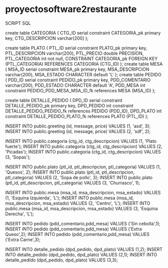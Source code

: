 # proyectosoftware2restaurante

SCRIPT SQL

create table CATEGORIA
(
    CTG_ID          serial
        constraint CATEGORIA_pk
            primary key,
    CTG_DESCRIPCION varchar(200)
);

create table PLATO
(
    PTL_ID          serial
        constraint PLATO_pk
            primary key,
    PTL_DESCRIPCION varchar(200),
    PTL_PRECIO      double PRECISION,
    PTL_CATEGORIA   int not null,
    CONSTRAINT CATEGORIA_pk FOREIGN KEY (PTL_CATEGORIA)
        REFERENCES CATEGORIA (CTG_ID)
);
create table MESA
(
    MSA_ID          serial
        constraint MESA_pk
            primary key,
    MSA_DESCRIPCION varchar(200),
    MSA_ESTADO      CHARACTER default 'L'
);
create table PEDIDO
(
    PDD_ID         serial
        constraint PEDIDO_pk
            primary key,
    PDD_COMENTARIO varchar(200),
    PDD_ESTADO     CHARACTER default 'A',
    PDD_MESA       int
        constraint PEDIDO_PDD_MESA_MSA_ID_fk
            references MESA (MSA_ID)
);



create table DETALLE_PEDIDO
(
    DPD_ID     serial
        constraint DETALLE_PEDIDO_pk
            primary key,
    DPD_PEDIDO int
        constraint DETALLE_PEDIDO_PEDIDO_fk
            references PEDIDO (PDD_ID),
    DPD_PLATO  int
        constraint DETALLE_PEDIDO_PLATO_fk
            references PLATO (PTL_ID)
);


INSERT INTO public.greeting (id, message, price) VALUES (1, 'asd', 3);
INSERT INTO public.greeting (id, message, price) VALUES (2, 'sdf', 2);

INSERT INTO public.categoria (ctg_id, ctg_descripcion) VALUES (1, 'Plato fuerte');
INSERT INTO public.categoria (ctg_id, ctg_descripcion) VALUES (2, 'Picadas');
INSERT INTO public.categoria (ctg_id, ctg_descripcion) VALUES (3, 'Sopas');

INSERT INTO public.plato (ptl_id, ptl_descripcion, ptl_categoria) VALUES (1, 'Quesos', 2);
INSERT INTO public.plato (ptl_id, ptl_descripcion, ptl_categoria) VALUES (2, 'Sopa de pollo', 3);
INSERT INTO public.plato (ptl_id, ptl_descripcion, ptl_categoria) VALUES (3, 'Churrasco', 1);

INSERT INTO public.mesa (msa_id, msa_descripcion, msa_estado) VALUES (1, 'Esquina Izquierda', 'L');
INSERT INTO public.mesa (msa_id, msa_descripcion, msa_estado) VALUES (2, 'Centro', 'L');
INSERT INTO public.mesa (msa_id, msa_descripcion, msa_estado) VALUES (3, 'Esquina Derecha', 'L');

INSERT INTO pedido (pdd_comentario,pdd_mesa) VALUES ('Sin cebolla',1);
INSERT INTO pedido (pdd_comentario,pdd_mesa) VALUES ('Extra Queso',2);
INSERT INTO pedido (pdd_comentario,pdd_mesa) VALUES ('Extra Carne',3);

INSERT INTO detalle_pedido (dpd_pedido, dpd_plato) VALUES (1,2);
INSERT INTO detalle_pedido (dpd_pedido, dpd_plato) VALUES (2,1);
INSERT INTO detalle_pedido (dpd_pedido, dpd_plato) VALUES (3,3);
